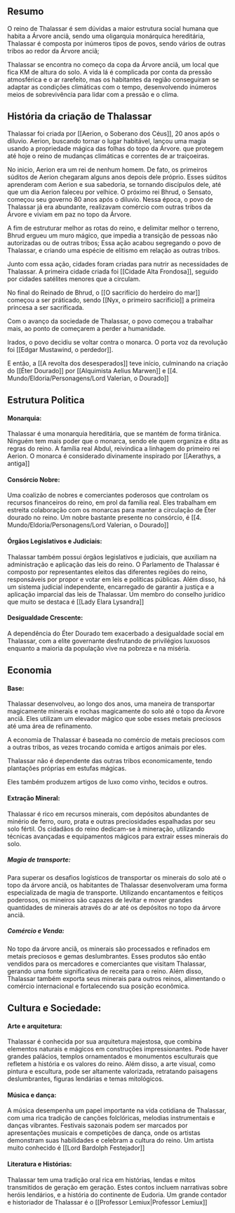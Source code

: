  ## Resumo

O reino de Thalassar é sem dúvidas a maior estrutura social humana que habita a Árvore anciã, sendo uma oligarquia monárquica hereditária, Thalassar é composta por inúmeros tipos de povos, sendo vários de outras tribos ao redor da Árvore anciã;

Thalassar se encontra no começo da copa da Árvore anciã, um local que fica KM de altura do solo. A vida lá é complicada por conta da pressão atmosférica e o ar rarefeito, mas os habitantes da região conseguiram se adaptar as condições climáticas com o tempo, desenvolvendo inúmeros meios de sobrevivência para lidar com a pressão e o clima. 

## História da criação de Thalassar

Thalassar foi criada por [[Aerion, o Soberano dos Céus]], 20 anos após o diluvio. Aerion, buscando tornar o lugar habitável, lançou uma magia usando a propriedade mágica das folhas do topo da Árvore. que protegem até hoje o reino de mudanças climáticas e correntes de ar traiçoeiras. 

No inicio, Aerion era um rei de nenhum homem. De fato, os primeiros súditos de Aerion chegaram alguns anos depois dele próprio. Esses súditos aprenderam com Aerion e sua sabedoria, se tornando discípulos dele, até que um dia Aerion faleceu por velhice. O próximo rei Bhrud, o Sensato, começou seu governo 80 anos após o diluvio. Nessa época, o povo de Thalassar já era abundante, realizavam comércio com outras tribos da Árvore e viviam em paz no topo da Árvore.

A fim de estruturar melhor as rotas do reino, e delimitar melhor o terreno, Bhrud ergueu um muro mágico, que impedia a transição de pessoas não autorizadas ou de outras tribos; Essa ação acabou segregando o povo de Thalassar, e criando uma espécie de elitismo em relação as outras tribos. 

Junto com essa ação, cidades foram criadas para nutrir as necessidades de Thalassar. A primeira cidade criada foi [[Cidade Alta Frondosa]], seguido por cidades satélites menores que a circulam. 

No final do Reinado de Bhrud, o [[O sacrifício do herdeiro do mar]] começou a ser práticado, sendo [[Nyx, o primeiro sacrificio]] a primeira princesa a ser sacrificada. 

Com o avanço da sociedade de Thalassar, o povo começou a trabalhar mais, ao ponto de começarem a perder a humanidade. 

Irados, o povo decidiu se voltar contra o monarca. O porta voz da revolução foi [[Edgar Mustawind, o perdedor]]. 

E então, a [[A revolta dos desesperados]] teve início, culminando na criação do [[Éter Dourado]] por [[Alquimista Aelius Marwen]] e [[4. Mundo/Eldoria/Personagens/Lord Valerian, o Dourado]]


## Estrutura Politica 
#### Monarquia:
Thalassar é uma monarquia hereditária, que se mantém de forma tirânica. Ninguém tem mais poder que o monarca, sendo ele quem organiza e dita as regras do reino. A família real Abdul, reivindica a linhagem do primeiro rei Aerion. O monarca é considerado divinamente inspirado por [[Aerathys, a antiga]]

#### Consórcio Nobre: 
Uma coalizão de nobres e comerciantes poderosos que controlam os recursos financeiros do reino, em prol da família real. Eles trabalham em estreita colaboração com os monarcas para manter a circulação de Éter dourado no reino. Um nobre bastante presente no consórcio, é [[4. Mundo/Eldoria/Personagens/Lord Valerian, o Dourado]]

#### Órgãos Legislativos e Judiciais:
Thalassar também possui órgãos legislativos e judiciais, que auxiliam na administração e aplicação das leis do reino. O Parlamento de Thalassar é composto por representantes eleitos das diferentes regiões do reino, responsáveis por propor e votar em leis e políticas públicas. Além disso, há um sistema judicial independente, encarregado de garantir a justiça e a aplicação imparcial das leis de Thalassar. Um membro do conselho jurídico que muito se destaca é [[Lady Elara Lysandra]]

#### Desigualdade Crescente:
A dependência do Éter Dourado tem exacerbado a desigualdade social em Thalassar, com a elite governante desfrutando de privilégios luxuosos enquanto a maioria da população vive na pobreza e na miséria.


## Economia

#### Base:
Thalassar desenvolveu, ao longo dos anos, uma maneira de transportar magicamente minerais e rochas magicamente do solo até o topo da Árvore anciã. Eles utilizam um elevador mágico que sobe esses metais preciosos até uma área de refinamento. 

A economia de Thalassar é baseada no comércio de metais preciosos com a outras tribos, as vezes trocando comida e artigos animais por eles. 

Thalassar não é dependente das outras tribos economicamente, tendo plantações próprias em estufas mágicas. 

Eles também produzem artigos de luxo como vinho, tecidos e outros. 

#### Extração Mineral: 
Thalassar é rico em recursos minerais, com depósitos abundantes de minério de ferro, ouro, prata e outras preciosidades espalhadas por seu solo fértil. Os cidadãos do reino dedicam-se à mineração, utilizando técnicas avançadas e equipamentos mágicos para extrair esses minerais do solo.

##### Magia de transporte:
Para superar os desafios logísticos de transportar os minerais do solo até o topo da árvore anciã, os habitantes de Thalassar desenvolveram uma forma especializada de magia de transporte. Utilizando encantamentos e feitiços poderosos, os mineiros são capazes de levitar e mover grandes quantidades de minerais através do ar até os depósitos no topo da árvore anciã.

##### Comércio e Venda:
No topo da árvore anciã, os minerais são processados e refinados em metais preciosos e gemas deslumbrantes. Esses produtos são então vendidos para os mercadores e comerciantes que visitam Thalassar, gerando uma fonte significativa de receita para o reino. Além disso, Thalassar também exporta seus minerais para outros reinos, alimentando o comércio internacional e fortalecendo sua posição econômica.

## Cultura e Sociedade:

#### Arte e arquitetura:
Thalassar é conhecida por sua arquitetura majestosa, que combina elementos naturais e mágicos em construções impressionantes. Pode haver grandes palácios, templos ornamentados e monumentos esculturais que refletem a história e os valores do reino. Além disso, a arte visual, como pintura e escultura, pode ser altamente valorizada, retratando paisagens deslumbrantes, figuras lendárias e temas mitológicos.

#### Música e dança: 
A música desempenha um papel importante na vida cotidiana de Thalassar, com uma rica tradição de canções folclóricas, melodias instrumentais e danças vibrantes. Festivais sazonais podem ser marcados por apresentações musicais e competições de dança, onde os artistas demonstram suas habilidades e celebram a cultura do reino. Um artista muito conhecido é [[Lord Bardolph Festejador]]

#### Literatura e Histórias:

Thalassar tem uma tradição oral rica em histórias, lendas e mitos transmitidos de geração em geração. Estes contos incluem narrativas sobre heróis lendários, e a história do continente de Eudoria. Um grande contador e historiador de Thalassar é o [[Professor Lemiux|Professor Lemiux]]